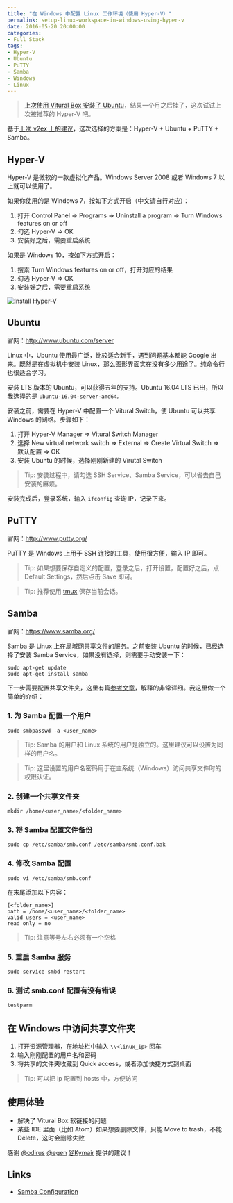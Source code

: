 ```yaml
---
title: "在 Windows 中配置 Linux 工作环境（使用 Hyper-V）"
permalink: setup-linux-workspace-in-windows-using-hyper-v
date: 2016-05-20 20:00:00
categories:
- Full Stack
tags:
- Hyper-V
- Ubuntu
- PuTTY
- Samba
- Windows
- Linux
---
```


> [上次使用 Vitural Box 安装了 Ubuntu](http://blog.xcatliu.com/2016/04/21/setup-linux-workspace-in-windows/)，结果一个月之后挂了，这次试试上次被推荐的 Hyper-V 吧。

基于[上次 v2ex 上的建议](https://v2ex.com/t/274202)，这次选择的方案是：Hyper-V + Ubuntu + PuTTY + Samba。

## Hyper-V

Hyper-V 是微软的一款虚拟化产品。Windows Server 2008 或者 Windows 7 以上就可以使用了。

如果你使用的是 Windows 7，按如下方式开启（中文请自行对应）：

1. 打开 Control Panel => Programs => Uninstall a program => Turn Windows features on or off
2. 勾选 Hyper-V => OK
3. 安装好之后，需要重启系统

如果是 Windows 10，按如下方式开启：

1. 搜索 Turn Windows features on or off，打开对应的结果
2. 勾选 Hyper-V => OK
3. 安装好之后，需要重启系统

![Install Hyper-V](http://7xthy2.com1.z0.glb.clouddn.com/blog/2016-05-21-install-hyper-v.png)

## Ubuntu

官网：http://www.ubuntu.com/server

Linux 中，Ubuntu 使用最广泛，比较适合新手，遇到问题基本都能 Google 出来。既然是在虚拟机中安装 Linux，那么图形界面实在没有多少用途了。纯命令行也很适合学习。

安装 LTS 版本的 Ubuntu，可以获得五年的支持。Ubuntu 16.04 LTS 已出，所以我选择的是 `ubuntu-16.04-server-amd64`。

安装之前，需要在 Hyper-V 中配置一个 Vitural Switch，使 Ubuntu 可以共享 Windows 的网络。步骤如下：

1. 打开 Hyper-V Manager => Vitural Switch Manager
2. 选择 New virtual network switch => External => Create Virtual Switch => 默认配置 => OK
3. 安装 Ubuntu 的时候，选择刚刚新建的 Virutal Switch

> Tip: 安装过程中，请勾选 SSH Service、Samba Service，可以省去自己安装的麻烦。

安装完成后，登录系统，输入 `ifconfig` 查询 IP，记录下来。

## PuTTY

官网：http://www.putty.org/

PuTTY 是 Windows 上用于 SSH 连接的工具，使用很方便，输入 IP 即可。

> Tip: 如果想要保存自定义的配置，登录之后，打开设置，配置好之后，点 Default Settings，然后点击 Save 即可。

> Tip: 推荐使用 [tmux](https://tmux.github.io/) 保存当前会话。

## Samba

官网：https://www.samba.org/

Samba 是 Linux 上在局域网共享文件的服务。之前安装 Ubuntu 的时候，已经选择了安装 Samba Service，如果没有选择，则需要手动安装一下：

```shell
sudo apt-get update
sudo apt-get install samba
```

下一步需要配置共享文件夹，这里有篇[参考文章][Samba Configuration]，解释的非常详细。我这里做一个简单的介绍：

### 1. 为 Samba 配置一个用户

```shell
sudo smbpasswd -a <user_name>
```

> Tip: Samba 的用户和 Linux 系统的用户是独立的。这里建议可以设置为同样的用户名。

> Tip: 这里设置的用户名密码用于在主系统（Windows）访问共享文件时的权限认证。

### 2. 创建一个共享文件夹

```shell
mkdir /home/<user_name>/<folder_name>
```

### 3. 将 Samba 配置文件备份

```shell
sudo cp /etc/samba/smb.conf /etc/samba/smb.conf.bak
```

### 4. 修改 Samba 配置

```shell
sudo vi /etc/samba/smb.conf
```

在末尾添加以下内容：

```shell
[<folder_name>]
path = /home/<user_name>/<folder_name>
valid users = <user_name>
read only = no
```

> Tip: 注意等号左右必须有一个空格

### 5. 重启 Samba 服务

```shell
sudo service smbd restart
```

### 6. 测试 smb.conf 配置有没有错误

```shell
testparm
```

## 在 Windows 中访问共享文件夹

1. 打开资源管理器，在地址栏中输入 `\\<linux_ip>` 回车
2. 输入刚刚配置的用户名和密码
3. 将共享的文件夹收藏到 Quick access，或者添加快捷方式到桌面

> Tip: 可以把 ip 配置到 hosts 中，方便访问

## 使用体验

- 解决了 Vitural Box 软链接的问题
- 某些 IDE 里面（比如 Atom）如果想要删除文件，只能 Move to trash，不能 Delete，这时会删除失败

感谢 [@odirus](https://v2ex.com/member/odirus) [@egen](https://v2ex.com/member/egen) [@Kymair](https://v2ex.com/member/Kymair) 提供的建议！

## Links

- [Samba Configuration]

[Samba Configuration]: https://help.ubuntu.com/community/How%20to%20Create%20a%20Network%20Share%20Via%20Samba%20Via%20CLI%20(Command-line%20interface/Linux%20Terminal)%20-%20Uncomplicated,%20Simple%20and%20Brief%20Way!
